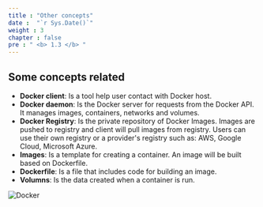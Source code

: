 ```yaml
---
title : "Other concepts"
date :  "`r Sys.Date()`" 
weight : 3 
chapter : false
pre : " <b> 1.3 </b> "
---
```


## Some concepts related

- **Docker client**: Is a tool help user contact with Docker host.
- **Docker daemon**: Is the Docker server for requests from the Docker API. It manages images, containers, networks and volumes. 
- **Docker Registry**: Is the private repository of Docker Images. Images are pushed to registry and client will pull images from registry. Users can use their own registry or a provider's registry such as: AWS, Google Cloud, Microsoft Azure.
- **Images**: Is a template for creating a container. An image will be built based on Dockerfile.
- **Dockerfile**: Is a file that includes code for building an image.
- **Volumns**: Is the data created when a container is run.

![Docker](/images/1-Introduce/dockerArchitecture.png)
